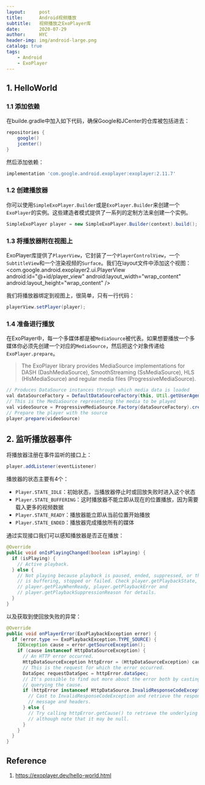 ```yaml
---
layout:     post
title:      Android视频播放
subtitle:   视频播放之ExoPlayer库
date:       2020-07-29
author:     HYC
header-img: img/android-large.png
catalog: true
tags:
    - Android
    - ExoPlayer
---
```

## 1. HelloWorld
### 1.1 添加依赖
在builde.gradle中加入如下代码，确保Google和JCenter的仓库被包括进去：
``` groovy
repositories {
    google()
    jcenter()
}
```
然后添加依赖：
``` groovy
implementation 'com.google.android.exoplayer:exoplayer:2.11.7'
```

### 1.2 创建播放器
你可以使用`SimpleExoPlayer.Builder`或是`ExoPlayer.Builder`来创建一个`ExoPlayer`的实例。这些建造者模式提供了一系列的定制方法来创建一个实例。
``` java
SimpleExoPlayer player = new SimpleExoPlayer.Builder(context).build();
```

### 1.3 将播放器附在视图上
ExoPlayer库提供了`PlayerView`，它封装了一个`PlayerControlView`，一个`SubtitleView`和一个渲染视频的`Surface`。我们在layout文件中添加这个视图：
<com.google.android.exoplayer2.ui.PlayerView
    android:id="@+id/player_view"
    android:layout_width="wrap_content"
    android:layout_height="wrap_content" />

我们将播放器绑定到视图上，很简单，只有一行代码：
``` java
playerView.setPlayer(player);
```

### 1.4 准备进行播放
在ExoPlayer中，每一个多媒体都是被`MediaSource`被代表。如果想要播放一个多媒体你必须先创建一个对应的`MediaSource`，然后把这个对象传递给`ExoPlayer.prepare`。

> The ExoPlayer library provides MediaSource implementations for DASH (DashMediaSource), SmoothStreaming (SsMediaSource), HLS (HlsMediaSource) and regular media files (ProgressiveMediaSource). 
``` java
// Produces DataSource instances through which media data is loaded
val dataSourceFactory = DefaultDataSourceFactory(this, Util.getUserAgent(this, "My App"))
// This is the MediaSource representing the media to be played
val videoSource = ProgressiveMediaSource.Factory(dataSourceFactory).createMediaSource(mp4VideoUri)
// Prepare the player with the source
player.prepare(videoSource)
```

## 2. 监听播放器事件
将播放器注册在事件监听的接口上：
``` java
player.addListener(eventListener)
```

播放器的状态主要有4个：
- `Player.STATE_IDLE`：初始状态，当播放器停止时或回放失败时进入这个状态
- `Player.STATE_BUFFERING`：这时播放器不能立即从现在的位置播放，因为需要载入更多的视频数据
- `Player.STATE_READY`：播放器能立即从当前位置开始播放
- `Player.STATE_ENDED`：播放器完成播放所有的媒体

通过实现接口我们可以感知播放器是否正在播放：
``` java
@Override
public void onIsPlayingChanged(boolean isPlaying) {
  if (isPlaying) {
    // Active playback.
  } else {
    // Not playing because playback is paused, ended, suppressed, or the player
    // is buffering, stopped or failed. Check player.getPlaybackState,
    // player.getPlayWhenReady, player.getPlaybackError and
    // player.getPlaybackSuppressionReason for details.
  }
}
```

以及获取到使回放失败的异常：
``` java
@Override
public void onPlayerError(ExoPlaybackException error) {
  if (error.type == ExoPlaybackException.TYPE_SOURCE) {
    IOException cause = error.getSourceException();
    if (cause instanceof HttpDataSourceException) {
      // An HTTP error occurred.
      HttpDataSourceException httpError = (HttpDataSourceException) cause;
      // This is the request for which the error occurred.
      DataSpec requestDataSpec = httpError.dataSpec;
      // It's possible to find out more about the error both by casting and by
      // querying the cause.
      if (httpError instanceof HttpDataSource.InvalidResponseCodeException) {
        // Cast to InvalidResponseCodeException and retrieve the response code,
        // message and headers.
      } else {
        // Try calling httpError.getCause() to retrieve the underlying cause,
        // although note that it may be null.
      }
    }
  }
}
```

## Reference
1. https://exoplayer.dev/hello-world.html
